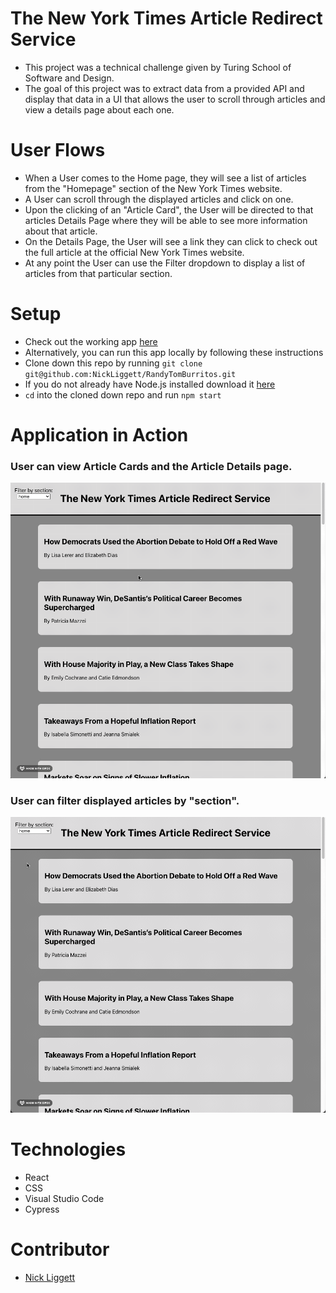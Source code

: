 # The New York Times Article Redirect Service
- This project was a technical challenge given by Turing School of Software and Design.
- The goal of this project was to extract data from a provided API and display that data in a UI that allows the user to scroll through articles and view a details page about each one.

# User Flows
- When a User comes to the Home page, they will see a list of articles from the "Homepage" section of the New York Times website.
- A User can scroll through the displayed articles and click on one.
- Upon the clicking of an "Article Card", the User will be directed to that articles Details Page where they will be able to see more information about that article.
- On the Details Page, the User will see a link they can click to check out the full article at the official New York Times website.
- At any point the User can use the Filter dropdown to display a list of articles from that particular section.

# Setup
- Check out the working app [here](https://nickliggett.github.io/NewYorkTimes/)
- Alternatively, you can run this app locally by following these instructions
- Clone down this repo by running `git clone git@github.com:NickLiggett/RandyTomBurritos.git`
- If you do not already have Node.js installed download it [here](https://nodejs.org/en/download/)
- `cd` into the cloned down repo and run `npm start`

# Application in Action
### User can view Article Cards and the Article Details page.
![](https://github.com/NickLiggett/NewYorkTimes/blob/648719ad9895baf3f40efb8d5365df51e240b61f/GIFS/2022-11-10%2008.39.31.gif)


### User can filter displayed articles by "section".
![](https://github.com/NickLiggett/NewYorkTimes/blob/648719ad9895baf3f40efb8d5365df51e240b61f/GIFS/2022-11-10%2008.41.29.gif)

# Technologies
- React
- CSS
- Visual Studio Code
- Cypress

# Contributor
- [Nick Liggett](https://www.linkedin.com/in/nick-liggett/)

